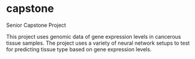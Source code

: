 # capstone
Senior Capstone Project

This project uses genomic data of gene expression levels in cancerous tissue samples. The project uses a variety of neural network setups to test for predicting tissue type based on gene expression levels. 
